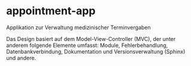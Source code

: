 # appointment-app
Applikation zur Verwaltung medizinischer Terminvergaben

Das Design basiert auf dem Model-View-Controller (MVC), der unter anderem folgende Elemente umfasst: Module, Fehlerbehandlung, Datenbankverbindung, Dokumentation und Versionsverwaltung (Sphinx) und andere.
